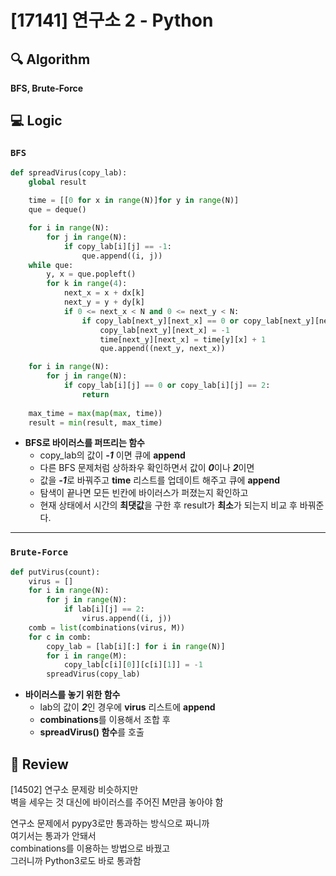 # [17141] 연구소 2 - Python

## :mag: Algorithm
**BFS, Brute-Force**

## :computer: Logic
### `BFS`

```Python
def spreadVirus(copy_lab):
    global result
    
    time = [[0 for x in range(N)]for y in range(N)]
    que = deque()

    for i in range(N):
        for j in range(N):
            if copy_lab[i][j] == -1:
                que.append((i, j))
    while que:
        y, x = que.popleft()
        for k in range(4):
            next_x = x + dx[k]
            next_y = y + dy[k]
            if 0 <= next_x < N and 0 <= next_y < N:
                if copy_lab[next_y][next_x] == 0 or copy_lab[next_y][next_x] == 2:
                    copy_lab[next_y][next_x] = -1
                    time[next_y][next_x] = time[y][x] + 1
                    que.append((next_y, next_x))

    for i in range(N):
        for j in range(N):
            if copy_lab[i][j] == 0 or copy_lab[i][j] == 2:
                return
    
    max_time = max(map(max, time))
    result = min(result, max_time)
```
- **BFS로 바이러스를 퍼뜨리는 함수**    
  * copy_lab의 값이 ***-1*** 이면 큐에 **append**  
  * 다른 BFS 문제처럼 상하좌우 확인하면서 값이 ***0***이나 ***2***이면  
  * 값을 ***-1***로 바꿔주고 **time** 리스트를 업데이트 해주고 큐에 **append**  
  * 탐색이 끝나면 모든 빈칸에 바이러스가 퍼졌는지 확인하고  
  * 현재 상태에서 시간의 **최댓값**을 구한 후 result가 **최소**가 되는지 비교 후 바꿔준다.  
---

### `Brute-Force`  
```Python
def putVirus(count):
    virus = []
    for i in range(N):
        for j in range(N):
            if lab[i][j] == 2:
                virus.append((i, j))
    comb = list(combinations(virus, M))
    for c in comb:
        copy_lab = [lab[i][:] for i in range(N)]
        for i in range(M):
            copy_lab[c[i][0]][c[i][1]] = -1
        spreadVirus(copy_lab)
```
- **바이러스를 놓기 위한 함수**  
  * lab의 값이 ***2***인 경우에 **virus** 리스트에 **append**  
  * **combinations**를 이용해서 조합 후  
  * **spreadVirus() 함수**를 호출  

## :memo: Review
[14502] 연구소 문제랑 비슷하지만  
벽을 세우는 것 대신에 바이러스를 주어진 M만큼 놓아야 함  

연구소 문제에서 pypy3로만 통과하는 방식으로 짜니까  
여기서는 통과가 안돼서  
combinations를 이용하는 방법으로 바꿨고  
그러니까 Python3로도 바로 통과함


